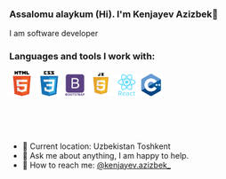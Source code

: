 ### Assalomu alaykum (Hi). I'm Kenjayev Azizbek👋
I am software developer
<br/>

### Languages and tools I work with:
<code><img src="./img/html.png" width="45" alt="HTML5"></code>
<code><img src="./img/css.png" width="45" alt=""></code>
<code><img src="./img/bootstrap.png" width="40" alt="HTML5"></code>
<code><img src="./img/js.png" width="45" alt="HTML5"></code>
<code><img src="./img/react.png" width="40" alt="HTML5"></code>
<code><img src="https://raw.githubusercontent.com/devicons/devicon/master/icons/cplusplus/cplusplus-original.svg" alt="cplusplus" width="40" height="40"/></code>

<br/>
<br/>
<br/>
<ul>
  <li>📍   Current location: Uzbekistan Toshkent</li>
  <li>📝  Ask me about anything, I am happy to help.</li>
  <li>📨  How to reach me: <a href="https://www.instagram.com/kenjayev.azizbek_/" target="_blank">@kenjayev.azizbek_</a></li>
</ul>

<!--
**kenjayev/kenjayev** is a ✨ _special_ ✨ repository because its `README.md` (this file) appears on your GitHub profile.

Here are some ideas to get you started:

- 🔭 I’m currently working on ...
- 🌱 I’m currently learning ...
- 👯 I’m looking to collaborate on ...
- 🤔 I’m looking for help with ...
- 💬 Ask me about ...
- 📫 How to reach me: ...
- 😄 Pronouns: ...
- ⚡ Fun fact: ...
-->
